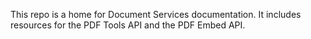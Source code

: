 This repo is a home for Document Services documentation. It includes resources for the PDF Tools API and the PDF Embed API. 
